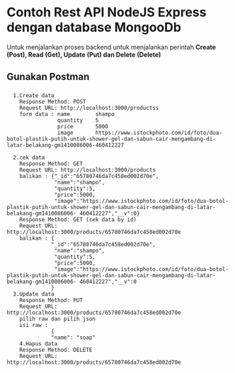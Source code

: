 # Contoh Rest API NodeJS Express dengan database MongooDb
Untuk menjalankan proses backend untuk menjalankan perintah **Create (Post), Read (Get), Update (Put) dan Delete (Delete)** 

## Gunakan Postman
   ###
      1.Create data
        Response Method: POST
        Request URL: http://localhost:3000/productss
        form data : name        shampo
                    quantity    5 
                    price       5000
                    image       https://www.istockphoto.com/id/foto/dua-botol-plastik-putih-untuk-shower-gel-dan-sabun-cair-mengambang-di-latar-belakang-gm1410086006-460412227
        
      2.cek data
        Response Method: GET
        Request URL: http://localhost:3000/products
        balikan : {"_id":"65780746da7c458ed002d70e",
                   "name":"shampo",
                   "quantity":5,
                   "price":5000,
                   "image":"https://www.istockphoto.com/id/foto/dua-botol-plastik-putih-untuk-shower-gel-dan-sabun-cair-mengambang-di-latar-belakang-gm1410086006- 460412227","__v":0}
        Response Method: GET (cek data by id)
        Request URL: http://localhost:3000/products/65780746da7c458ed002d70e
        balikan : {
                  "_id":"65780746da7c458ed002d70e",
                   "name":"shampo",
                   "quantity":5,
                   "price":5000,
                   "image":"https://www.istockphoto.com/id/foto/dua-botol-plastik-putih-untuk-shower-gel-dan-sabun-cair-mengambang-di-latar-belakang-gm1410086006- 460412227","__v":0
                  }
      3.Update data
        Response Method: PUT
        Request URL: http://localhost:3000/products/65780746da7c458ed002d70e
        pilih raw dan pilih json
        isi raw :
                  {
                  "name": "soap"
        4.Hapus data
        Response Method: DELETE
        Request URL: http://localhost:3000/products/65780746da7c458ed002d70e
        
